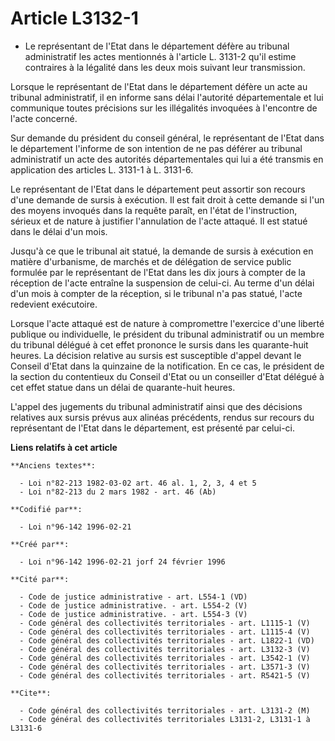 # Article L3132-1

- Le représentant de l'Etat dans le département défère au tribunal administratif les actes mentionnés à l'article L. 3131-2
qu'il estime contraires à la légalité dans les deux mois suivant leur transmission.

Lorsque le représentant de l'Etat dans le département défère un acte au tribunal administratif, il en informe sans délai
l'autorité départementale et lui communique toutes précisions sur les illégalités invoquées à l'encontre de l'acte concerné.

Sur demande du président du conseil général, le représentant de l'Etat dans le département l'informe de son intention de ne
pas déférer au tribunal administratif un acte des autorités départementales qui lui a été transmis en application des
articles L. 3131-1 à L. 3131-6.

Le représentant de l'Etat dans le département peut assortir son recours d'une demande de sursis à exécution. Il est fait
droit à cette demande si l'un des moyens invoqués dans la requête paraît, en l'état de l'instruction, sérieux et de nature à
justifier l'annulation de l'acte attaqué. Il est statué dans le délai d'un mois.

Jusqu'à ce que le tribunal ait statué, la demande de sursis à exécution en matière d'urbanisme, de marchés et de délégation
de service public formulée par le représentant de l'Etat dans les dix jours à compter de la réception de l'acte entraîne la
suspension de celui-ci. Au terme d'un délai d'un mois à compter de la réception, si le tribunal n'a pas statué, l'acte
redevient exécutoire.

Lorsque l'acte attaqué est de nature à compromettre l'exercice d'une liberté publique ou individuelle, le président du
tribunal administratif ou un membre du tribunal délégué à cet effet prononce le sursis dans les quarante-huit heures. La
décision relative au sursis est susceptible d'appel devant le Conseil d'Etat dans la quinzaine de la notification. En ce cas,
le président de la section du contentieux du Conseil d'Etat ou un conseiller d'Etat délégué à cet effet statue dans un délai
de quarante-huit heures.

L'appel des jugements du tribunal administratif ainsi que des décisions relatives aux sursis prévus aux alinéas précédents,
rendus sur recours du représentant de l'Etat dans le département, est présenté par celui-ci.

**Liens relatifs à cet article**

	**Anciens textes**:

	  - Loi n°82-213 1982-03-02 art. 46 al. 1, 2, 3, 4 et 5
	  - Loi n°82-213 du 2 mars 1982 - art. 46 (Ab)

	**Codifié par**:

	  - Loi n°96-142 1996-02-21

	**Créé par**:

	  - Loi n°96-142 1996-02-21 jorf 24 février 1996

	**Cité par**:

	  - Code de justice administrative - art. L554-1 (VD)
	  - Code de justice administrative. - art. L554-2 (V)
	  - Code de justice administrative. - art. L554-3 (V)
	  - Code général des collectivités territoriales - art. L1115-1 (V)
	  - Code général des collectivités territoriales - art. L1115-4 (V)
	  - Code général des collectivités territoriales - art. L1822-1 (VD)
	  - Code général des collectivités territoriales - art. L3132-3 (V)
	  - Code général des collectivités territoriales - art. L3542-1 (V)
	  - Code général des collectivités territoriales - art. L3571-3 (V)
	  - Code général des collectivités territoriales - art. R5421-5 (V)

	**Cite**:

	  - Code général des collectivités territoriales - art. L3131-2 (M)
	  - Code général des collectivités territoriales L3131-2, L3131-1 à L3131-6
